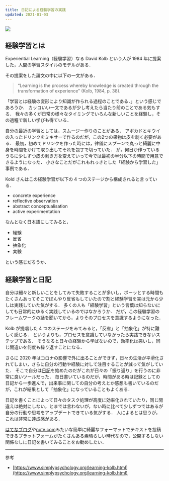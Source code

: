```yaml
---
title: 日記による経験学習の実践
updated: 2021-01-03
---
```


![](https://lh3.googleusercontent.com/pw/ACtC-3e_VStWjohlBe20HxHYc7CrHQCE3K4MFtCa0IOniAJlPeGzhiVzuvWgCSWks2qEIyeDZGTII-xdc2oa4fGeX-5ydL5JmJSMO-F9SZU0jL0X4iwpAUwobqJVDqNMHNl8lMqCiaZNVO21Pk1W06XOzFL9tQ=w2043-h1532-no?authuser=0)

## 経験学習とは

Experiential Learning（経験学習）なる David Kolb という人が 1984 年に提案した，人間の学習スタイルのモデルがある．

その提案をした論文の中に以下の一文がある．

> “Learning is the process whereby knowledge is created through the transformation of experience” (Kolb, 1984, p. 38).

「学習とは経験の変形により知識が作られる過程のことである．」という感じであろうか．
カッコいい一文であるが少し考えたら当たり前のことである気もする．
我々の多くが日常の様々なタイミングでいろんな新しいことを経験し，その過程で新しい学びも得ている．

自分の最近の学習としては，スムージー作りのことがある．
アボカドとキウイの入ったドリンクをミキサーで作るのだが，この2つの果物は皮を剥く必要がある．
最初，初めてドリンクを作った時には，律儀にスプーンで丸っと綺麗に中身を時間をかけて取り出してそれを包丁で切っていた．
が，何日か作っているうちに少しずつ皮の剥き方を変えていって今では最初の半分以下の時間で用意できるようになった．
小さなことだがこれもれっきとした「経験から学習した」事例である．

Kold さんはこの経験学習が以下の 4 つのステージから構成されると言っている．

- concrete experience
- reflective observation
- abstract conceptualisation
- active experimentation

なんとなく日本語にしてみると，

- 経験
- 反省
- 抽象化
- 実験

という感じだろうか．


## 経験学習と日記

自分は細々と新しいことをしてみて失敗することが多いし，ボーッとする時間もたくさんあってそこでぼんやり反省もしていたので割と経験学習を実は元から少しは実践していた気がする．
多くの人も「経験学習」という言葉は知らないにしても日常的にゆるく実践しているのではなかろうか．
だが，この経験学習のフレームワークの話を聞いてから，よりそのプロセスを意識するようになった．

Kolb が提唱した 4 つのステージをみてみると，「反省」と「抽象化」が特に難しく感じる．
というよりも，プロセスを意識していなかったら実践できないステップである．
そうなると日々の経験から学ばないので，効率化は悪いし，同じ間違いを何度も繰り返すことになる．

さらに 2020 年はコロナの影響で外に出ることができず，日々の生活が平滑化されてしまい，さらに自分の行動や経験に対して注目することが減って気がしていた．
そこで自分は[日記](https://sotaro.io/daily)を始めたのだがこれが日々の「振り返り」を行うのに非常に良いツールだった．
毎日書いているのだが，時間がある時は記録としての日記から一歩進んで，出来事に関しての自分の考えとか感想も書いているのだが，これが結果として「抽象化」になっていることもよくある．

日記を書くことによって日々のタスク処理が高度に効率化されていたり，同じ間違えは絶対にしない，とまでは言わないが，ない時に比べて少しずつではあるが自分の行動や思考をアップデートできている気がする．
人によるとは思うが，これは非常に達成感がある．


[はてなブログ](https://hatenablog.com/)や[note.com](https://note.com/)みたいな簡単に綺麗なフォーマットでテキストを投稿できるプラットフォームがたくさんある素晴らしい時代なので，公開するしない関係なしに日記を書いてみることをお勧めしたい．


---

参考
- [https://www.simplypsychology.org/learning-kolb.html](https://www.simplypsychology.org/learning-kolb.html)
